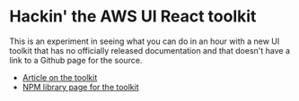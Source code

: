 # Hackin' the AWS UI React toolkit

This is an experiment in seeing what you can do in an hour with a new UI toolkit that has no officially released documentation and that doesn't have a link to a Github page for the source.

* [Article on the toolkit](https://www.theregister.com/AMP/2021/01/18/aws_creating_new_open_source/)
* [NPM library page for the toolkit](https://www.npmjs.com/package/@awsui/components-react)
